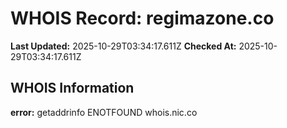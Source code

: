 # WHOIS Record: regimazone.co

**Last Updated:** 2025-10-29T03:34:17.611Z
**Checked At:** 2025-10-29T03:34:17.611Z

## WHOIS Information

**error:** getaddrinfo ENOTFOUND whois.nic.co

